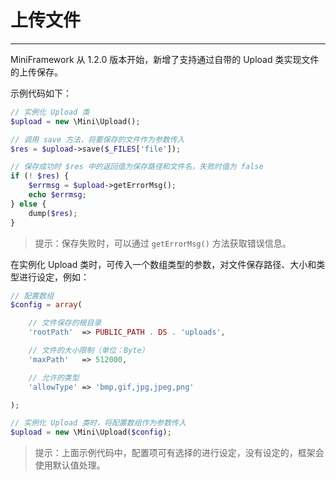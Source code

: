 # 上传文件

---

MiniFramework 从 1.2.0 版本开始，新增了支持通过自带的 Upload 类实现文件的上传保存。

示例代码如下：

```php
// 实例化 Upload 类
$upload = new \Mini\Upload();

// 调用 save 方法，将要保存的文件作为参数传入
$res = $upload->save($_FILES['file']);

// 保存成功时 $res 中的返回值为保存路径和文件名，失败时值为 false
if (! $res) {
    $errmsg = $upload->getErrorMsg();
    echo $errmsg;
} else {
    dump($res);
}
```

> 提示：保存失败时，可以通过 `getErrorMsg()` 方法获取错误信息。

在实例化 Upload 类时，可传入一个数组类型的参数，对文件保存路径、大小和类型进行设定，例如：

```php
// 配置数组
$config = array(

    // 文件保存的根目录
    'rootPath'  => PUBLIC_PATH . DS . 'uploads',

    // 文件的大小限制（单位：Byte）
    'maxPath'   => 512000,

    // 允许的类型
    'allowType' => 'bmp,gif,jpg,jpeg,png'

);

// 实例化 Upload 类时，将配置数组作为参数传入
$upload = new \Mini\Upload($config);
```

> 提示：上面示例代码中，配置项可有选择的进行设定，没有设定的，框架会使用默认值处理。




